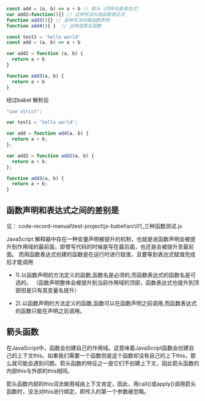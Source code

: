 

```javaScript
const add = (a, b) => a + b // 箭头（同样也是表达式）
var add2=function(){} // 这种写法叫做函数表达式
function add3(){} // 这种写法叫做函数声明
function add4(){ }  // 这种是匿名函数
```

```javaScript
const test1 = 'hello world'
const add = (a, b) => a + b

var add2 = function (a, b) {
  return a + b
}

function add3(a, b) {
  return a + b
}
```

经过babel 解析后
```javaScript
"use strict";

var test1 = 'hello world';

var add = function add(a, b) {
  return a + b;
};

var add2 = function add2(a, b) {
  return a + b;
};

function add3(a, b) {
  return a + b;
}
```
## 函数声明和表达式之间的差别是
见：
code-record-manual\test-project\js-babel\src\01_三种函数测试.js

JavaScript 解释器中存在一种变量声明被提升的机制，也就是说函数声明会被提升到作用域的最前面，即使写代码的时候是写在最后面，也还是会被提升至最前面。
而用函数表达式创建的函数是在运行时进行赋值，且要等到表达式赋值完成后才能调用

- 1).以函数声明的方法定义的函数,函数名是必须的,而函数表达式的函数名是可选的。
（函数声明整体会被提升到当前作用域的顶部，函数表达式也提升到顶部但是只有其变量名提升）

- 2).以函数声明的方法定义的函数,函数可以在函数声明之前调用,而函数表达式的函数只能在声明之后调用。





## 箭头函数
在JavaScript中，函数会创建自己的作用域。这意味着JavaScript函数会创建自己的上下文this，如果我们需要一个函数但是这个函数却没有自己的上下this，那么就可能会遇到问题。箭头函数的特征之一是它们不创建上下文，因此箭头函数的内部this与外部的this相同。

箭头函数内部的this词法做用域由上下文肯定，因此，用call()或apply()调用箭头函数时，没法对this进行绑定，即传入的第一个参数被忽略。